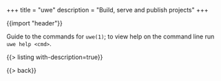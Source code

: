 +++
title = "uwe"
description = "Build, serve and publish projects"
+++

{{import "header"}}

Guide to the commands for `uwe(1)`; to view help on the command line run `uwe help <cmd>`.

{{> listing with-description=true}}

{{> back}}

